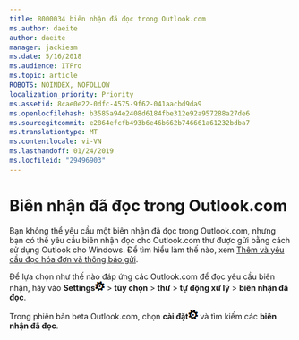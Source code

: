 ```yaml
---
title: 8000034 biên nhận đã đọc trong Outlook.com
ms.author: daeite
author: daeite
manager: jackiesm
ms.date: 5/16/2018
ms.audience: ITPro
ms.topic: article
ROBOTS: NOINDEX, NOFOLLOW
localization_priority: Priority
ms.assetid: 8cae0e22-0dfc-4575-9f62-041aacbd9da9
ms.openlocfilehash: b3585a94e2408d6184fbe312e92a957288a27de6
ms.sourcegitcommit: e2864efcfb493b6e46b662b746661a61232bdba7
ms.translationtype: MT
ms.contentlocale: vi-VN
ms.lasthandoff: 01/24/2019
ms.locfileid: "29496903"
---
```

# <a name="read-receipts-in-outlookcom"></a>Biên nhận đã đọc trong Outlook.com

Bạn không thể yêu cầu một biên nhận đã đọc trong Outlook.com, nhưng bạn có thể yêu cầu biên nhận đọc cho Outlook.com thư được gửi bằng cách sử dụng Outlook cho Windows. Để tìm hiểu làm thế nào, xem [Thêm và yêu cầu đọc hóa đơn và thông báo gửi](https://go.microsoft.com/fwlink/p/?linkid=874355).
  
Để lựa chọn như thế nào đáp ứng các Outlook.com để đọc yêu cầu biên nhận, hãy vào **Settings**![cài đặt](media/f4b2e798-fff1-4a14-931f-5677a4543b58.png) \> **tùy chọn** \> **thư** \> **tự động xử lý** \> **biên nhận đã đọc**. 
  
Trong phiên bản beta Outlook.com, chọn **cài đặt**![cài đặt](media/f4b2e798-fff1-4a14-931f-5677a4543b58.png) và tìm kiếm các **biên nhận đã đọc**. 
  

